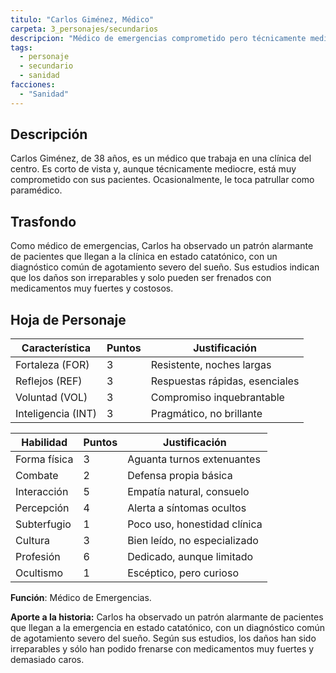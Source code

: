 ```yaml
---
titulo: "Carlos Giménez, Médico"
carpeta: 3_personajes/secundarios
descripcion: "Médico de emergencias comprometido pero técnicamente mediocre, que ha notado un patrón alarmante de pacientes con agotamiento del sueño."
tags:
  - personaje
  - secundario
  - sanidad
facciones:
  - "Sanidad"
---
```


## Descripción

Carlos Giménez, de 38 años, es un médico que trabaja en una clínica del centro. Es corto de vista y, aunque técnicamente mediocre, está muy comprometido con sus pacientes. Ocasionalmente, le toca patrullar como paramédico.

## Trasfondo

Como médico de emergencias, Carlos ha observado un patrón alarmante de pacientes que llegan a la clínica en estado catatónico, con un diagnóstico común de agotamiento severo del sueño. Sus estudios indican que los daños son irreparables y solo pueden ser frenados con medicamentos muy fuertes y costosos.

## Hoja de Personaje

| **Característica** | **Puntos** | **Justificación** |
| --- | --- | --- |
| Fortaleza (FOR) | 3 | Resistente, noches largas |
| Reflejos (REF) | 3 | Respuestas rápidas, esenciales |
| Voluntad (VOL) | 3 | Compromiso inquebrantable |
| Inteligencia (INT) | 3 | Pragmático, no brillante |

| **Habilidad** | **Puntos** | **Justificación** |
| --- | --- | --- |
| Forma física | 3 | Aguanta turnos extenuantes |
| Combate | 2 | Defensa propia básica |
| Interacción | 5 | Empatía natural, consuelo |
| Percepción | 4 | Alerta a síntomas ocultos |
| Subterfugio | 1 | Poco uso, honestidad clínica |
| Cultura | 3 | Bien leído, no especializado |
| Profesión | 6 | Dedicado, aunque limitado |
| Ocultismo | 1 | Escéptico, pero curioso |

**Función**: Médico de Emergencias.

**Aporte a la historia:** Carlos ha observado un patrón alarmante de pacientes que llegan a la emergencia en estado catatónico, con un diagnóstico común de agotamiento severo del sueño. Según sus estudios, los daños han sido irreparables y sólo han podido frenarse con medicamentos muy fuertes y demasiado caros. 